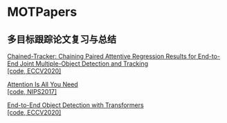 # MOTPapers
## 多目标跟踪论文复习与总结
[Chained-Tracker: Chaining Paired Attentive Regression Results for End-to-End Joint Multiple-Object Detection and Tracking](https://github.com/JunnHan/MOTPapers/issues/1)  
[[code, ECCV2020]](https://github.com/pjl1995/CTracker)  

[Attention Is All You Need](https://github.com/JunnHan/MOTPapers/issues/2)  
[[code, NIPS2017]](https://github.com/jadore801120/attention-is-all-you-need-pytorch)  

[End-to-End Object Detection with Transformers](https://github.com/JunnHan/MOTPapers/issues/3)  
[[code, ECCV2020]](https://github.com/facebookresearch/detr)  

